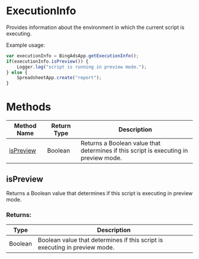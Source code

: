 # ExecutionInfo
Provides information about the environment in which the current script is executing.

Example usage:
```javascript
var executionInfo = BingAdsApp.getExecutionInfo();
if(executionInfo.isPreview()) {
    Logger.log("script is running in preview mode.");
} else {
    SpreadsheetApp.create("report");
}
```

# Methods
|Method Name|Return Type|Description|
|-|-|-
[isPreview](#ispreview)|Boolean|Returns a Boolean value that determines if this script is executing in preview mode.

## <a name="ispreview"></a>isPreview
Returns a Boolean value that determines if this script is executing in preview mode.
### Returns:
|Type|Description|
|-|-
Boolean|Boolean value that determines if this script is executing in preview mode.

